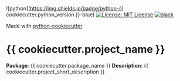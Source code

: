 ![python](https://img.shields.io/badge/python-{{ cookiecutter.python_version }}-blue)
[![License: MIT License](https://img.shields.io/badge/License-MIT-green.svg)](LICENSE)
[![black](https://img.shields.io/badge/code%20style-black-000000.svg)](https://github.com/psf/black)

Made with [python-cookiecutter](https://github.com/jamwine/python-cookiecutter)


# {{ cookiecutter.project_name }}

**Package**: {{ cookiecutter.package_name }}
**Description**: {{ cookiecutter.project_short_description }}